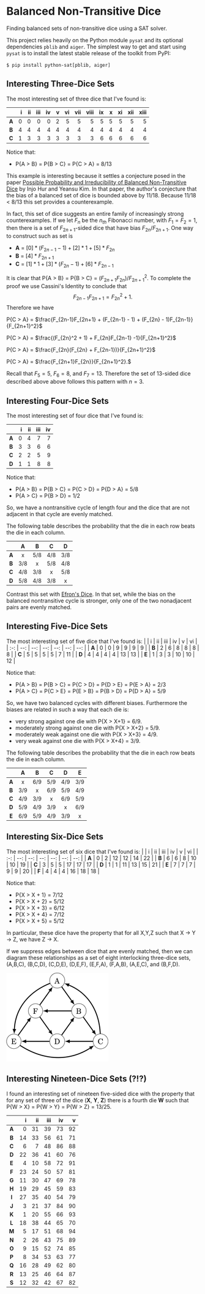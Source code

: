 # Balanced Non-Transitive Dice
Finding balanced sets of non-transitive dice using a SAT solver.

This project relies heavily on the Python module `pysat` and its optional dependencies `pblib` and `aiger`.
The simplest way to get and start using `pysat` is to install the latest stable release of the toolkit from PyPI:
```
$ pip install python-sat[pblib, aiger]
```

## Interesting Three-Dice Sets
The most interesting set of three dice that I've found is:

|       | i   | ii  | iii | iv  | v   | vi  | vii | viii | ix  | x   | xi  | xii | xiii |
| :-:   | --: | --: | --: | --: | --: | --: | --: | --:  | --: | --: | --: | --: | --:  |
| **A** | 0   | 0   | 0   | 0   | 2   | 5   | 5   | 5    | 5   | 5   | 5   | 5   | 5    |
| **B** | 4   | 4   | 4   | 4   | 4   | 4   | 4   | 4    | 4   | 4   | 4   | 4   | 4    |
| **C** | 1   | 3   | 3   | 3   | 3   | 3   | 3   | 3    | 6   | 6   | 6   | 6   | 6    |

Notice that:
  - P{A > B} = P{B > C} = P{C > A} = 8/13

This example is interesting because it settles a conjecture posed in
the paper [Possible Probability and Irreducibility of Balanced Non-Transitive Dice](https://arxiv.org/pdf/2006.12866.pdf) by Injo Hur and Yeansu Kim.
In that paper, the author's conjecture that the bias of a balanced set of dice is bounded above by 11/18. Because 11/18 < 8/13 this set provides a counterexample.

In fact, this set of dice suggests an entire family of increasingly strong counterexamples.
If we let $F_n$ be the $n_{th}$ Fibonacci number, with $F_1 = F_2 = 1$,  then there is a set of $F_{2n+1}$-sided dice that have bias $F_{2n} / F_{2n+1}$. One way to construct such as set is
  - **A** = $[0] * (F_{2n - 1} - 1) + [2]*1 + [5] * F_{2n}$
  - **B** = $[4] * F_{2n+1}$
  - **C** = $[1] * 1 + [3] * (F_{2n} - 1) + [6] * F_{2n-1}$

It is clear that P{A > B} = P{B > C} = $(F_{2n+1}F_{2n}) / F_{2n+1}^2$.
To complete the proof we use Cassini's Identity to conclude that
$$ F_{2n-1}F_{2n+1} = F_{2n}^2 + 1.$$
Therefore we have

P{C > A} = $\frac{F_{2n-1}F_{2n+1} + (F_{2n-1} - 1) + (F_{2n} - 1)F_{2n-1}}{F_{2n+1}^2}$

P{C > A} = $\frac{(F_{2n}^2 + 1) + F_{2n}F_{2n-1} -1}{F_{2n+1}^2}$

P{C > A} = $\frac{F_{2n}(F_{2n} + F_{2n-1})}{F_{2n+1}^2}$

P{C > A} = $\frac{F_{2n+1}F_{2n}}{F_{2n+1}^2}.$

Recall that $F_5 = 5$, $F_6 = 8$, and $F_7 = 13$. Therefore the set of 13-sided dice
described above above follows this pattern with $n = 3$.

## Interesting Four-Dice Sets
The most interesting set of four dice that I've found is:

|       | i   | ii  | iii | iv  |
| :-:   | --: | --: | --: | --: |
| **A** | 0   | 4   | 7   | 7   |
| **B** | 3   | 3   | 6   | 6   |
| **C** | 2   | 2   | 5   | 9   |
| **D** | 1   | 1   | 8   | 8   |

Notice that:
  - P{A > B} = P{B > C} = P{C > D} = P{D > A} = 5/8
  - P{A > C} = P{B > D} = 1/2

So, we have a nontransitive cycle of length four and the dice that are not adjacent in that cycle are evenly matched.

The following table describes the probability that the die in each row beats the die in each column.

|       | A   | B   | C   | D   |
| :-:   | :-: | :-: | :-: | :-: |
| **A** |  x  | 5/8 | 4/8 | 3/8 |
| **B** | 3/8 |  x  | 5/8 | 4/8 |
| **C** | 4/8 | 3/8 |  x  | 5/8 |
| **D** | 5/8 | 4/8 | 3/8 |  x  |

Contrast this set with [Efron's Dice](https://en.wikipedia.org/wiki/Intransitive_dice#Efron's_dice). In that set, while the bias on the balanced nontransitive cycle is stronger, only one of the two nonadjacent pairs are evenly matched.

## Interesting Five-Dice Sets
The most interesting set of five dice that I've found is:
|       | i   | ii  | iii | iv  | v   | vi  |
| :-:   | --: | --: | --: | --: | --: | --: |
| **A** | 0   | 0   | 9   | 9   | 9   | 9   |
| **B** | 2   | 6   | 8   | 8   | 8   | 8   |
| **C** | 5   | 5   | 5   | 5   | 7   | 11  |
| **D** | 4   | 4   | 4   | 4   | 13  | 13  |
| **E** | 1   | 3   | 3   | 10  | 10  | 12  |

Notice that:
  - P{A > B} = P{B > C} = P{C > D} = P{D > E} = P{E > A} = 2/3
  - P{A > C} = P{C > E} = P{E > B} = P{B > D} = P{D > A} = 5/9

So, we have two balanced cycles with different biases. Furthermore the biases are related in such a way that each die is:
  - very strong against one die with P{X > X+1} = 6/9.
  - moderately strong against one die with P{X > X+2} = 5/9.
  - moderately weak against one die with P{X > X+3} = 4/9.
  - very weak against one die with P{X > X+4} = 3/9.

The following table describes the probability that the die in each row beats the die in each column.

|       | A   | B   | C   | D   | E   |
| :-:   | :-: | :-: | :-: | :-: | :-: |
| **A** |  x  | 6/9 | 5/9 | 4/9 | 3/9 |
| **B** | 3/9 |  x  | 6/9 | 5/9 | 4/9 |
| **C** | 4/9 | 3/9 |  x  | 6/9 | 5/9 |
| **D** | 5/9 | 4/9 | 3/9 |  x  | 6/9 |
| **E** | 6/9 | 5/9 | 4/9 | 3/9 |  x  |

## Interesting Six-Dice Sets
The most interesting set of six dice that I've found is:
|       | i   | ii  | iii | iv  | v   | vi  |
| :-:   | --: | --: | --: | --: | --: | --: |
| **A** | 0   | 2   | 12  | 12  | 14  | 22  |
| **B** | 6   | 6   | 8   | 10  | 10  | 19  |
| **C** | 3   | 5   | 5   | 17  | 17  | 17  |
| **D** | 1   | 1   | 11  | 13  | 15  | 21  |
| **E** | 7   | 7   | 7   | 9   | 9   | 20  |
| **F** | 4   | 4   | 4   | 16  | 18  | 18  |

Notice that:
  - P{X > X + 1} = 7/12
  - P{X > X + 2} = 5/12
  - P{X > X + 3} = 6/12
  - P{X > X + 4} = 7/12
  - P{X > X + 5} = 5/12

In particular, these dice have the property that for all X,Y,Z such that
X -> Y -> Z, we have Z -> X.

If we suppress edges between dice that are evenly matched, then we can diagram these relationships as a set of eight interlocking three-dice sets, (A,B,C), (B,C,D), (C,D,E), (D,E,F), (E,F,A), (F,A,B), (A,E,C), and (B,F,D).

![Six Dice Diagram](./Diagrams/six_dice_diagram.png)

## Interesting Nineteen-Dice Sets (?!?)
I found an interesting set of nineteen five-sided dice with the property that
for any set of three of the dice (**X**, **Y**, **Z**) there is a fourth die **W**
such that P{W > X} = P{W > Y} = P{W > Z} = 13/25.

|       | i   | ii  | iii | iv  | v   |
| :-:   | --: | --: | --: | --: | --: |
| **A** | 0   | 31  | 39  | 73  | 92  |
| **B** | 14  | 33  | 56  | 61  | 71  |
| **C** | 6   | 7   | 48  | 86  | 88  |
| **D** | 22  | 36  | 41  | 60  | 76  |
| **E** | 4   | 10  | 58  | 72  | 91  |
| **F** | 23  | 24  | 50  | 57  | 81  |
| **G** | 11  | 30  | 47  | 69  | 78  |
| **H** | 19  | 29  | 45  | 59  | 83  |
| **I** | 27  | 35  | 40  | 54  | 79  |
| **J** | 3   | 21  | 37  | 84  | 90  |
| **K** | 1   | 20  | 55  | 66  | 93  |
| **L** | 18  | 38  | 44  | 65  | 70  |
| **M** | 5   | 17  | 51  | 68  | 94  |
| **N** | 2   | 26  | 43  | 75  | 89  |
| **O** | 9   | 15  | 52  | 74  | 85  |
| **P** | 8   | 34  | 53  | 63  | 77  |
| **Q** | 16  | 28  | 49  | 62  | 80  |
| **R** | 13  | 25  | 46  | 64  | 87  |
| **S** | 12  | 32  | 42  | 67  | 82  |
